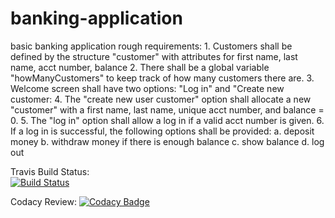 # banking-application
basic banking application
rough requirements:
    1. Customers shall be defined by the structure "customer" with attributes for first name, last name, acct number, balance
    2. There shall be a global variable "howManyCustomers" to keep track of how many customers there are.
    3. Welcome screen shall have two options: "Log in" and "Create new customer:
    4. The "create new user customer" option shall allocate a new "customer" with a first name, last name, unique acct number,
       and balance = 0.
    5. The "log in" option shall allow a log in if a valid acct number is given.
    6. If a log in is successful, the following options shall be provided:
        a. deposit money
        b. withdraw money if there is enough balance
        c. show balance
        d. log out
    
Travis Build Status:    
[![Build Status](https://travis-ci.com/Erick-D-S/banking-application.svg?branch=master)](https://travis-ci.com/Erick-D-S/banking-application)

Codacy Review:
[![Codacy Badge](https://app.codacy.com/project/badge/Grade/4ed056e9d2cd44c2a6c3eee3dbd86241)](https://www.codacy.com/manual/Erick-D-S/banking-application?utm_source=github.com&amp;utm_medium=referral&amp;utm_content=Erick-D-S/banking-application&amp;utm_campaign=Badge_Grade)
